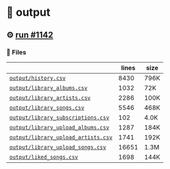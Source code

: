 # 📝  output 

## ⚙️ [run #1142](https://github.com/jwenerd/ytm-dl/actions/runs/8992538666)

### 📁 Files

|                                                                         |lines|size|
|-------------------------------------------------------------------------|-----|----|
|[`output/history.csv` ](output/history.csv)                              |8430 |796K|
|[`output/library_albums.csv` ](output/library_albums.csv)                |1032 |72K |
|[`output/library_artists.csv` ](output/library_artists.csv)              |2286 |100K|
|[`output/library_songs.csv` ](output/library_songs.csv)                  |5546 |468K|
|[`output/library_subscriptions.csv` ](output/library_subscriptions.csv)  |102  |4.0K|
|[`output/library_upload_albums.csv` ](output/library_upload_albums.csv)  |1287 |184K|
|[`output/library_upload_artists.csv` ](output/library_upload_artists.csv)|1741 |192K|
|[`output/library_upload_songs.csv` ](output/library_upload_songs.csv)    |16651|1.3M|
|[`output/liked_songs.csv` ](output/liked_songs.csv)                      |1698 |144K|